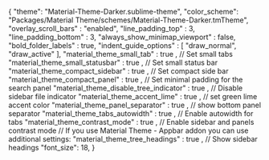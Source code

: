 {
"theme": "Material-Theme-Darker.sublime-theme",
"color_scheme": "Packages/Material Theme/schemes/Material-Theme-Darker.tmTheme",
"overlay_scroll_bars"          : "enabled",
"line_padding_top"             : 3,
"line_padding_bottom"          : 3,
"always_show_minimap_viewport" : false,
"bold_folder_labels"           : true,
"indent_guide_options"         : [ "draw_normal", "draw_active" ],
"material_theme_small_tab"                : true , // Set small tabs
"material_theme_small_statusbar"          : true , // Set small status bar
"material_theme_compact_sidebar"          : true , // Set compact side bar
"material_theme_compact_panel"            : true , // Set minimal padding for the search panel
"material_theme_disable_tree_indicator"   : true , // Disable sidebar file indicator
"material_theme_accent_lime"              : true , // set green lime accent color
"material_theme_panel_separator"          : true , // show bottom panel separator
"material_theme_tabs_autowidth"           : true , // Enable autowidth for tabs
"material_theme_contrast_mode"            : true , // Enable sidebar and panels contrast mode
// If you use Material Theme - Appbar addon you can use additional settings:
"material_theme_tree_headings"            : true , // Show sidebar headings
"font_size": 18,
}
